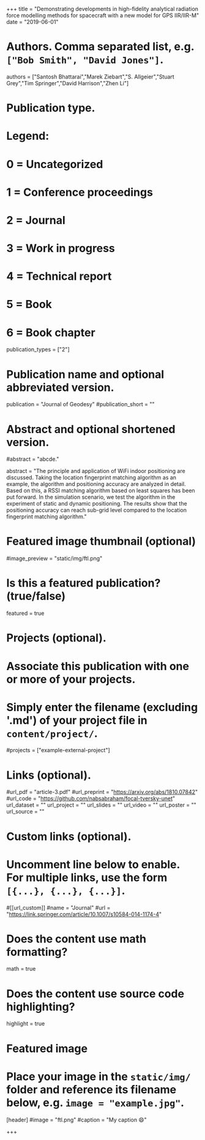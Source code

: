 +++
title = "Demonstrating developments in high-fidelity analytical radiation force modelling methods for spacecraft with a new model for GPS IIR/IIR-M"
date = "2019-06-01"

# Authors. Comma separated list, e.g. `["Bob Smith", "David Jones"]`.

authors = ["Santosh Bhattarai","Marek Ziebart","S. Allgeier","Stuart Grey","Tim Springer","David Harrison","Zhen Li"]

# Publication type.
# Legend:
# 0 = Uncategorized
# 1 = Conference proceedings
# 2 = Journal
# 3 = Work in progress
# 4 = Technical report
# 5 = Book
# 6 = Book chapter
publication_types = ["2"]

# Publication name and optional abbreviated version.
publication = "Journal of Geodesy"
#publication_short = ""

# Abstract and optional shortened version.

#abstract = "abcde."

abstract = "The principle and application of WiFi indoor positioning are discussed. Taking the location fingerprint matching algorithm as an example, the algorithm and positioning accuracy are analyzed in detail. Based on this, a RSSI matching algorithm based on least squares has been put forward. In the simulation scenario, we test the algorithm in the experiment of static and dynamic positioning. The results show that the positioning accuracy can reach sub-grid level compared to the location fingerprint matching algorithm."

# Featured image thumbnail (optional)
#image_preview = "static/img/ftl.png"

# Is this a featured publication? (true/false)
featured = true

# Projects (optional).
#   Associate this publication with one or more of your projects.
#   Simply enter the filename (excluding '.md') of your project file in `content/project/`.
#projects = ["example-external-project"]

# Links (optional).
#url_pdf = "article-3.pdf"
#url_preprint = "https://arxiv.org/abs/1810.07842"
#url_code = "https://github.com/nabsabraham/focal-tversky-unet"
url_dataset = ""
url_project = ""
url_slides = ""
url_video = ""
url_poster = ""
url_source = ""

# Custom links (optional).
#   Uncomment line below to enable. For multiple links, use the form `[{...}, {...}, {...}]`.
#[[url_custom]]
#name = "Journal"
#url = "https://link.springer.com/article/10.1007/s10584-014-1174-4"

# Does the content use math formatting?
math = true

# Does the content use source code highlighting?
highlight = true
  
# Featured image
# Place your image in the `static/img/` folder and reference its filename below, e.g. `image = "example.jpg"`.
[header]
#image = "ftl.png"
#caption = "My caption :smile:"

+++
